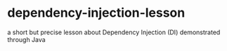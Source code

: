 # dependency-injection-lesson
a short but precise lesson about Dependency Injection (DI) demonstrated through Java
